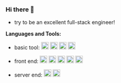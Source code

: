 
### Hi there 👋
* try to be an excellent full-stack engineer!

**Languages and Tools:**  
* basic tool:
<code><img height="20" src="https://cdn.jsdelivr.net/gh/github/explore@master/topics/git/git.png"></code>
<code><img height="20" src="https://cdn.jsdelivr.net/gh/github/explore@master/topics/docker/docker.png"></code>
<code><img height="20" src="https://cdn.jsdelivr.net/gh/github/explore@master/topics/linux/linux.png"></code>
<code><img height="20" src="https://cdn.jsdelivr.net/gh/github/explore@master/topics/github/github.png"></code>

* front end: 
<code><img height="20" src="https://cdn.jsdelivr.net/gh/github/explore@master/topics/javascript/javascript.png"></code>
<code><img height="20" src="https://cdn.jsdelivr.net/gh/github/explore@master/topics/typescript/typescript.png"></code>
<code><img height="20" src="https://cdn.jsdelivr.net/gh/github/explore@master/topics/react/react.png"></code>
<code><img height="20" src="https://cdn.jsdelivr.net/gh/github/explore@master/topics/webpack/webpack.png"></code>
<code><img height="20" src="https://cdn.jsdelivr.net/gh/github/explore@master/topics/vite/vite.png"></code>

* server end:
<code><img height="20" src="https://cdn.jsdelivr.net/gh/github/explore@master/topics/go/go.png"></code>
<code><img height="20" src="https://cdn.jsdelivr.net/gh/github/explore@master/topics/redis/redis.png"></code>
